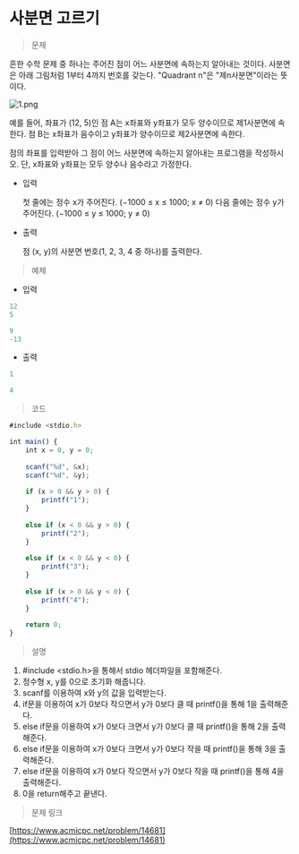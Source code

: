 # 사분면 고르기

> 문제
> 

흔한 수학 문제 중 하나는 주어진 점이 어느 사분면에 속하는지 알아내는 것이다. 사분면은 아래 그림처럼 1부터 4까지 번호를 갖는다. "Quadrant n"은 "제n사분면"이라는 뜻이다.

![1.png](%E1%84%89%E1%85%A1%E1%84%87%E1%85%AE%E1%86%AB%E1%84%86%E1%85%A7%E1%86%AB%20%E1%84%80%E1%85%A9%E1%84%85%E1%85%B3%E1%84%80%E1%85%B5%20b39e683a79ab4060909cf9c144ab86bf/1.png)

예를 들어, 좌표가 (12, 5)인 점 A는 x좌표와 y좌표가 모두 양수이므로 제1사분면에 속한다. 점 B는 x좌표가 음수이고 y좌표가 양수이므로 제2사분면에 속한다.

점의 좌표를 입력받아 그 점이 어느 사분면에 속하는지 알아내는 프로그램을 작성하시오. 단, x좌표와 y좌표는 모두 양수나 음수라고 가정한다.

- 입력
    
    첫 줄에는 정수 x가 주어진다. (−1000 ≤ x ≤ 1000; x ≠ 0) 다음 줄에는 정수 y가 주어진다. (−1000 ≤ y ≤ 1000; y ≠ 0)
    
- 출력
    
    점 (x, y)의 사분면 번호(1, 2, 3, 4 중 하나)를 출력한다.
    

> 예제
> 
- 입력

```jsx
12
5
```

```jsx
9
-13
```

- 출력

```jsx
1
```

```jsx
4
```

> 코드
> 

```jsx
#include <stdio.h>

int main() {
	int x = 0, y = 0;
	
	scanf("%d", &x);
	scanf("%d", &y);
	
	if (x > 0 && y > 0) {
		printf("1");
	}
	
	else if (x < 0 && y > 0) {
		printf("2");
	}
	
	else if (x < 0 && y < 0) {
		printf("3");
	}
	
	else if (x > 0 && y < 0) {
		printf("4");
	}
	
	return 0;
}
```

> 설명
> 
1. #include <stdio.h>을 통해서 stdio 헤더파일을 포함해준다.
2. 정수형 x, y를 0으로 초기화 해줍니다.
3. scanf를 이용하여 x와 y의 값을 입력받는다.
4. if문을 이용하여 x가 0보다 작으면서 y가 0보다 클 때 printf()을 통해 1을 출력해준다. 
5. else if문을 이용하여 x가 0보다 크면서 y가 0보다 클 때 printf()을 통해 2을 출력해준다. 
6. else if문을 이용하여 x가 0보다 크면서 y가 0보다 작을 때 printf()을 통해 3을 출력해준다. 
7. else if문을 이용하여 x가 0보다 작으면서 y가 0보다 작을 때 printf()을 통해 4을 출력해준다. 
8. 0을 return해주고 끝낸다.

> 문제 링크
> 

[https://www.acmicpc.net/problem/14681](https://www.acmicpc.net/problem/14681)